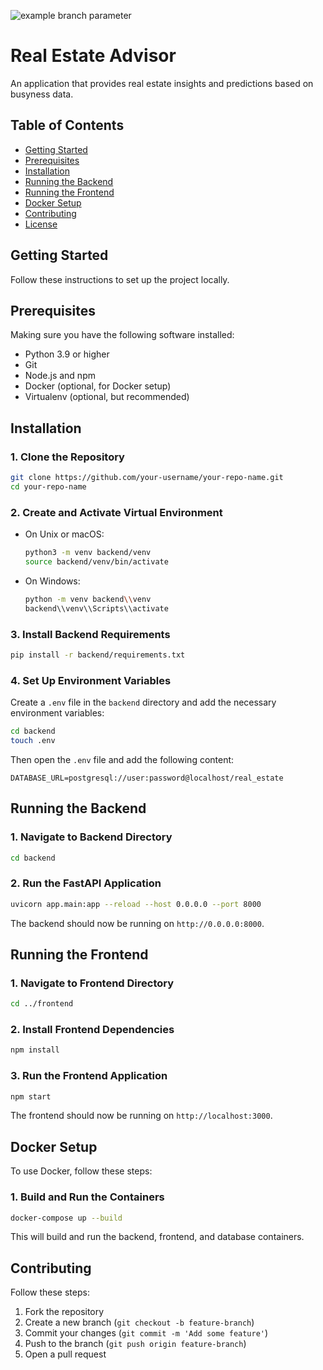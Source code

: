 ![example branch parameter](https://github.com/NikAkt/SummerProject/actions/workflows/audit.yml/badge.svg?branch=main)

# Real Estate Advisor

An application that provides real estate insights and predictions based on busyness data.

## Table of Contents

- [Getting Started](#getting-started)
- [Prerequisites](#prerequisites)
- [Installation](#installation)
- [Running the Backend](#running-the-backend)
- [Running the Frontend](#running-the-frontend)
- [Docker Setup](#docker-setup)
- [Contributing](#contributing)
- [License](#license)

## Getting Started

Follow these instructions to set up the project locally.

## Prerequisites

Making sure you have the following software installed:

- Python 3.9 or higher
- Git
- Node.js and npm
- Docker (optional, for Docker setup)
- Virtualenv (optional, but recommended)

## Installation

### 1. Clone the Repository

```sh
git clone https://github.com/your-username/your-repo-name.git
cd your-repo-name
```

### 2. Create and Activate Virtual Environment

- On Unix or macOS:

  ```sh
  python3 -m venv backend/venv
  source backend/venv/bin/activate
  ```

- On Windows:

  ```sh
  python -m venv backend\\venv
  backend\\venv\\Scripts\\activate
  ```

### 3. Install Backend Requirements

```sh
pip install -r backend/requirements.txt
```

### 4. Set Up Environment Variables

Create a `.env` file in the `backend` directory and add the necessary environment variables:

```sh
cd backend
touch .env
```

Then open the `.env` file and add the following content:

```env
DATABASE_URL=postgresql://user:password@localhost/real_estate
```

## Running the Backend

### 1. Navigate to Backend Directory

```sh
cd backend
```

### 2. Run the FastAPI Application

```sh
uvicorn app.main:app --reload --host 0.0.0.0 --port 8000
```

The backend should now be running on `http://0.0.0.0:8000`.

## Running the Frontend

### 1. Navigate to Frontend Directory

```sh
cd ../frontend
```

### 2. Install Frontend Dependencies

```sh
npm install
```

### 3. Run the Frontend Application

```sh
npm start
```

The frontend should now be running on `http://localhost:3000`.

## Docker Setup

To use Docker, follow these steps:

### 1. Build and Run the Containers

```sh
docker-compose up --build
```

This will build and run the backend, frontend, and database containers.

## Contributing

Follow these steps:

1. Fork the repository
2. Create a new branch (`git checkout -b feature-branch`)
3. Commit your changes (`git commit -m 'Add some feature'`)
4. Push to the branch (`git push origin feature-branch`)
5. Open a pull request
